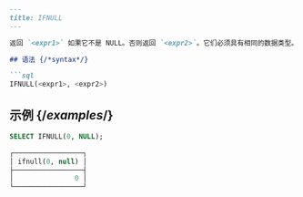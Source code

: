 ```markdown
---
title: IFNULL
---

返回 `<expr1>` 如果它不是 NULL。否则返回 `<expr2>`。它们必须具有相同的数据类型。

## 语法 {/*syntax*/}

```sql
IFNULL(<expr1>, <expr2>)
```

## 示例 {/*examples*/}

```sql
SELECT IFNULL(0, NULL);

┌─────────────────┐
│ ifnull(0, null) │
├─────────────────┤
│               0 │
└─────────────────┘
```
```
